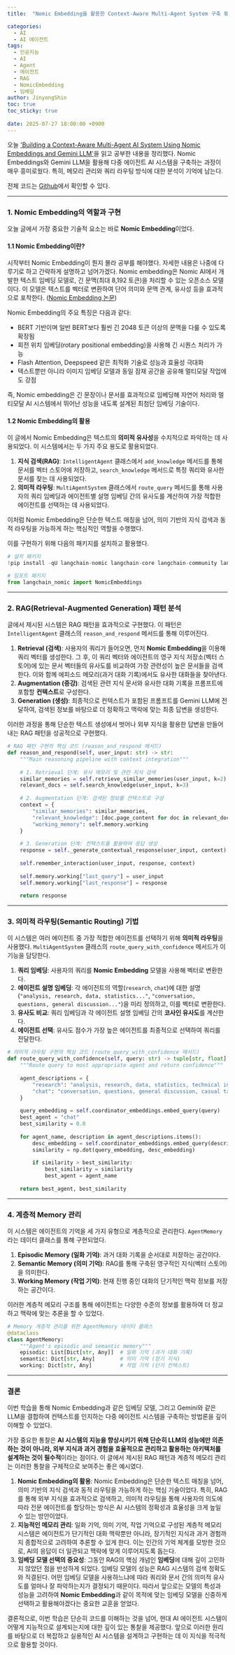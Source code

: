 ```yaml
---
title:  "Nomic Embedding을 활용한 Context-Aware Multi-Agent System 구축 튜토리얼 공부"

categories:
  - AI
  - AI 에이전트
tags:
  - 인공지능
  - AI
  - Agent
  - 에이전트
  - RAG
  - NomicEmbedding
  - 임베딩
author: JinyongShin
toc: true
toc_sticky: true
 
date: 2025-07-27 18:00:00 +0900
---
```


오늘 ['Building a Context-Aware Multi-Agent AI System Using Nomic Embeddings and Gemini LLM'](https://www.marktechpost.com/2025/07/27/building-a-context-aware-multi-agent-ai-system-using-nomic-embeddings-and-gemini-llm/)을 읽고 공부한 내용을 정리했다. Nomic Embeddings와 Gemini LLM을 활용해 다중 에이전트 AI 시스템을 구축하는 과정이 매우 흥미로웠다. 특히, 메모리 관리와 쿼리 라우팅 방식에 대한 분석이 기억에 남는다.

전체 코드는 [Github](https://github.com/Marktechpost/AI-Tutorial-Codes-Included/blob/main/nomic_gemini_multi_agent_ai_Marktechpost.ipynb)에서 확인할 수 있다.

-----

### **1. Nomic Embedding의 역할과 구현**

오늘 글에서 가장 중요한 기술적 요소는 바로 **Nomic Embedding**이었다. 

#### 1.1 Nomic Embedding이란?

시작부터 Nomic Embedding이 뭔지 몰라 공부를 해야했다. 자세한 내용은 나중에 다루기로 하고 간략하게 설명하고 넘어가겠다.
Nomic embedding은 Nomic AI에서 개발한 텍스트 임베딩 모델로, 긴 문맥(최대 8,192 토큰)을 처리할 수 있는 오픈소스 모델이다. 이 모델은 텍스트를 벡터로 변환하여 단어 의미와 문맥 관계, 유사성 등을 효과적으로 포착한다. ([Nomic Embedding 논문](https://arxiv.org/abs/2402.01613))

Nomic Embedding의 주요 특징은 다음과 같다:

- BERT 기반이며 일반 BERT보다 훨씬 긴 2048 토큰 이상의 문맥을 다룰 수 있도록 확장됨
- 회전 위치 임베딩(rotary positional embedding)을 사용해 긴 시퀀스 처리가 가능
- Flash Attention, Deepspeed 같은 최적화 기술로 성능과 효율성 극대화
- 텍스트뿐만 아니라 이미지 임베딩 모델과 동일 잠재 공간을 공유해 멀티모달 작업에도 강점

즉, Nomic embedding은 긴 문장이나 문서를 효과적으로 임베딩해 자연어 처리와 멀티모달 AI 시스템에서 뛰어난 성능을 내도록 설계된 최첨단 임베딩 기술이다.

#### 1.2 Nomic Embedding의 활용

이 글에서 Nomic Embedding은 텍스트의 **의미적 유사성**을 수치적으로 파악하는 데 사용되었다. 이 시스템에서는 두 가지 주요 용도로 활용되었다.

1.  **지식 검색(RAG)**: `IntelligentAgent` 클래스에서 `add_knowledge` 메서드를 통해 문서를 벡터 스토어에 저장하고, `search_knowledge` 메서드로 특정 쿼리와 유사한 문서를 찾는 데 사용되었다.
2.  **의미적 라우팅**: `MultiAgentSystem` 클래스에서 `route_query` 메서드를 통해 사용자의 쿼리 임베딩과 에이전트별 설명 임베딩 간의 유사도를 계산하여 가장 적합한 에이전트를 선택하는 데 사용되었다.

이처럼 Nomic Embedding은 단순한 텍스트 매칭을 넘어, 의미 기반의 지식 검색과 동적 라우팅을 가능하게 하는 핵심적인 역할을 수행했다.

이를 구현하기 위해 다음의 패키지를 설치하고 활용했다.

```python
# 설치 패키지
!pip install -qU langchain-nomic langchain-core langchain-community langchain-google-genai faiss-cpu numpy matplotlib

# 임포트 패키지
from langchain_nomic import NomicEmbeddings
```

-----

### **2. RAG(Retrieval-Augmented Generation) 패턴 분석**

글에서 제시된 시스템은 RAG 패턴을 효과적으로 구현했다. 이 패턴은 `IntelligentAgent` 클래스의 `reason_and_respond` 메서드를 통해 이루어진다.

1.  **Retrieval (검색)**: 사용자의 쿼리가 들어오면, 먼저 **Nomic Embedding**을 이용해 쿼리 벡터를 생성한다. 그 후, 이 쿼리 벡터와 에이전트의 영구 지식 저장소(벡터 스토어)에 있는 문서 벡터들의 유사도를 비교하여 가장 관련성이 높은 문서들을 검색한다. 이와 함께 에피소드 메모리(과거 대화 기록)에서도 유사한 대화들을 찾아낸다.
2.  **Augmentation (증강)**: 검색된 관련 지식 문서와 유사한 대화 기록을 프롬프트에 포함할 **컨텍스트**로 구성한다.
3.  **Generation (생성)**: 최종적으로 컨텍스트가 포함된 프롬프트를 Gemini LLM에 전달하여, 검색된 정보를 바탕으로 더 정확하고 맥락에 맞는 최종 답변을 생성한다.

이러한 과정을 통해 단순한 텍스트 생성에서 벗어나 외부 지식을 활용한 답변을 만들어내는 RAG 패턴을 성공적으로 구현했다.

```python
# RAG 패턴 구현의 핵심 코드 (reason_and_respond 메서드)
def reason_and_respond(self, user_input: str) -> str:
    """Main reasoning pipeline with context integration"""
    
    # 1. Retrieval 단계: 유사 메모리 및 관련 지식 검색
    similar_memories = self.retrieve_similar_memories(user_input, k=2)
    relevant_docs = self.search_knowledge(user_input, k=3)
    
    # 2. Augmentation 단계: 검색된 정보를 컨텍스트로 구성
    context = {
        "similar_memories": similar_memories,
        "relevant_knowledge": [doc.page_content for doc in relevant_docs],
        "working_memory": self.memory.working
    }
    
    # 3. Generation 단계: 컨텍스트를 활용하여 응답 생성
    response = self._generate_contextual_response(user_input, context)
    
    self.remember_interaction(user_input, response, context)
    
    self.memory.working["last_query"] = user_input
    self.memory.working["last_response"] = response
    
    return response
```

-----

### **3. 의미적 라우팅(Semantic Routing) 기법**

이 시스템은 여러 에이전트 중 가장 적합한 에이전트를 선택하기 위해 **의미적 라우팅**을 사용했다. `MultiAgentSystem` 클래스의 `route_query_with_confidence` 메서드가 이 기능을 담당한다.

1.  **쿼리 임베딩**: 사용자의 쿼리를 **Nomic Embedding** 모델을 사용해 벡터로 변환한다.
2.  **에이전트 설명 임베딩**: 각 에이전트의 역할(`research`, `chat`)에 대한 설명(`"analysis, research, data, statistics..."`, `"conversation, questions, general discussion..."`)을 미리 정의하고, 이를 벡터로 변환한다.
3.  **유사도 비교**: 쿼리 임베딩과 각 에이전트 설명 임베딩 간의 **코사인 유사도**를 계산한다.
4.  **에이전트 선택**: 유사도 점수가 가장 높은 에이전트를 최종적으로 선택하여 쿼리를 전달한다.

<!-- end list -->

```python
# 의미적 라우팅 구현의 핵심 코드 (route_query_with_confidence 메서드)
def route_query_with_confidence(self, query: str) -> tuple[str, float]:
    """Route query to most appropriate agent and return confidence"""
    
    agent_descriptions = {
        "research": "analysis, research, data, statistics, technical information",
        "chat": "conversation, questions, general discussion, casual talk"
    }
    
    query_embedding = self.coordinator_embeddings.embed_query(query)
    best_agent = "chat"
    best_similarity = 0.0
    
    for agent_name, description in agent_descriptions.items():
        desc_embedding = self.coordinator_embeddings.embed_query(description)
        similarity = np.dot(query_embedding, desc_embedding)
        
        if similarity > best_similarity:
            best_similarity = similarity
            best_agent = agent_name
            
    return best_agent, best_similarity
```

-----

### **4. 계층적 Memory 관리**

이 시스템은 에이전트의 기억을 세 가지 유형으로 계층적으로 관리한다. `AgentMemory`라는 데이터 클래스를 통해 구현되었다.

1.  **Episodic Memory (일화 기억)**: 과거 대화 기록을 순서대로 저장하는 공간이다.
2.  **Semantic Memory (의미 기억)**: RAG를 통해 구축된 영구적인 지식(벡터 스토어)을 의미한다.
3.  **Working Memory (작업 기억)**: 현재 진행 중인 대화의 단기적인 맥락 정보를 저장하는 공간이다.

이러한 계층적 메모리 구조를 통해 에이전트는 다양한 수준의 정보를 활용하여 더 정교하고 맥락에 맞는 추론을 할 수 있었다.

```python
# Memory 계층적 관리를 위한 AgentMemory 데이터 클래스
@dataclass
class AgentMemory:
    """Agent's episodic and semantic memory"""
    episodic: List[Dict[str, Any]]  # 일화 기억 (과거 대화 기록)
    semantic: Dict[str, Any]        # 의미 기억 (장기 지식)
    working: Dict[str, Any]         # 작업 기억 (단기 컨텍스트)
```
---
### 결론

이번 학습을 통해 Nomic Embedding과 같은 임베딩 모델, 그리고 Gemini와 같은 LLM을 결합하여 컨텍스트를 인지하는 다중 에이전트 시스템을 구축하는 방법론을 깊이 이해할 수 있었다.

가장 중요한 통찰은 **AI 시스템의 지능을 향상시키기 위해 단순히 LLM의 성능에만 의존하는 것이 아니라, 외부 지식과 과거 경험을 효율적으로 관리하고 활용하는 아키텍처를 설계하는 것이 필수적**이라는 점이다. 이 글에서 제시된 RAG 패턴과 계층적 메모리 관리는 이러한 통찰을 구체적으로 보여주는 좋은 예시였다.

1.  **Nomic Embedding의 활용**: Nomic Embedding은 단순한 텍스트 매칭을 넘어, 의미 기반의 지식 검색과 동적 라우팅을 가능하게 하는 핵심 기술이었다. 특히, RAG를 통해 외부 지식을 효과적으로 검색하고, 의미적 라우팅을 통해 사용자의 의도에 따라 전문 에이전트를 할당하는 방식은 AI 시스템의 정확성과 효율성을 크게 높일 수 있는 방안이었다.
2.  **지능적인 메모리 관리**: 일화 기억, 의미 기억, 작업 기억으로 구성된 계층적 메모리 시스템은 에이전트가 단기적인 대화 맥락뿐만 아니라, 장기적인 지식과 과거 경험까지 종합적으로 고려하여 추론할 수 있게 한다. 이는 인간의 기억 체계를 모방한 것으로, AI의 응답이 더 일관되고 맥락에 맞게 이루어지도록 돕는다.
3.  **임베딩 모델 선택의 중요성**: 그동안 RAG의 핵심 개념인 **임베딩**에 대해 깊이 고민하지 않았던 점을 반성하게 되었다. 임베딩 모델의 성능은 RAG 시스템의 검색 정확도와 직결된다. 어떤 임베딩 모델을 사용하느냐에 따라 쿼리와 문서 간의 의미적 유사도를 얼마나 잘 파악하는지가 결정되기 때문이다. 따라서 앞으로는 모델의 특성과 성능을 고려하여 **Nomic Embedding**과 같이 목적에 맞는 임베딩 모델을 신중하게 선택하고 활용해야겠다는 중요한 교훈을 얻었다.

결론적으로, 이번 학습은 단순히 코드를 이해하는 것을 넘어, 현대 AI 에이전트 시스템이 어떻게 지능적으로 설계되는지에 대한 깊이 있는 통찰을 제공했다. 앞으로 이러한 원리를 바탕으로 더 복잡하고 실용적인 AI 시스템을 설계하고 구현하는 데 이 지식을 적극적으로 활용할 것이다.